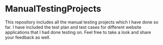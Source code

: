 # ManualTestingProjects
This repository includes all the manual testing projects which I have done so far. I have included the test plan and test cases for different website applications that I had done testing on.  Feel free to take a look and share your feedback as well.
